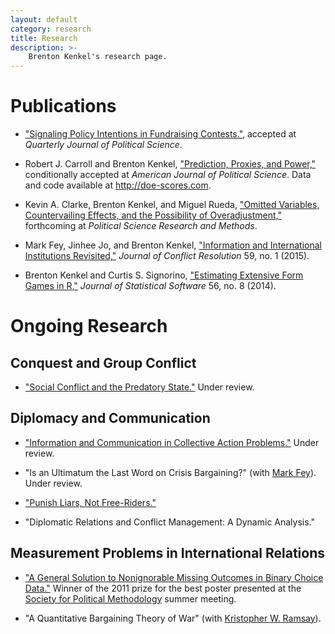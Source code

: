 ```yaml
---
layout: default
category: research
title: Research
description: >-
    Brenton Kenkel's research page.
---
```


# Publications

* ["Signaling Policy Intentions in Fundraising Contests."](data/valence.pdf), accepted at *Quarterly Journal of Political Science*.

* Robert J. Carroll and Brenton Kenkel, ["Prediction, Proxies, and Power,"](data/doe.pdf) conditionally accepted at *American Journal of Political Science*.  Data and code available at <http://doe-scores.com>.

* Kevin A. Clarke, Brenton Kenkel, and Miguel Rueda, ["Omitted Variables, Countervailing Effects, and the Possibility of Overadjustment,"](https://doi.org/10.1017/psrm.2016.46) forthcoming at *Political Science Research and Methods*.

* Mark Fey, Jinhee Jo, and Brenton Kenkel, ["Information and International Institutions Revisited,"](http://dx.doi.org/10.1177/0022002713503285) *Journal of Conflict Resolution* 59, no. 1 (2015).

* Brenton Kenkel and Curtis S. Signorino, ["Estimating Extensive Form Games in R,"](http://www.jstatsoft.org/v56/i08) *Journal of Statistical Software* 56, no. 8 (2014).


# Ongoing Research

## Conquest and Group Conflict

* ["Social Conflict and the Predatory State."](data/divconq.pdf)  Under review.


## Diplomacy and Communication

* ["Information and Communication in Collective Action Problems."](data/ca1.pdf)  Under review.

* "Is an Ultimatum the Last Word on Crisis Bargaining?" (with [Mark Fey](https://www.rochester.edu/college/faculty/markfey/index.html)).  Under review.

* ["Punish Liars, Not Free-Riders."](data/punish-liars.pdf)

* "Diplomatic Relations and Conflict Management: A Dynamic Analysis."


## Measurement Problems in International Relations

* ["A General Solution to Nonignorable Missing Outcomes in Binary Choice Data."](data/idlogit.pdf)  Winner of the 2011 prize for the best poster presented at the [Society for Political Methodology](http://polmeth.wustl.edu) summer meeting.

* "A Quantitative Bargaining Theory of War" (with [Kristopher W. Ramsay](http://scholar.princeton.edu/kramsay/home)).
